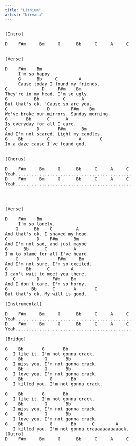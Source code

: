 ```yaml
---
title: "Lithium"
artist: "Nirvana"
---
```

<pre>

[Intro]

D    F#m     Bm     G      Bb     C     A     C


[Verse]

D    F#m    Bm     
     I'm so happy.
     G      Bb     C        A
     Cause today I found my friends.
C             D     F#m    Bm
They're in my head. I'm so ugly.
G          Bb         C      A
But that's ok. 'Cause so are you.
C               D        F#m    Bm       
We've broke our mirrors. Sunday morning.
G       Bb      C      A
Is everyday for all I care.
C           D       F#m      Bm
And I'm not scared. Light my candles.
G    Bb         C           A       C       
In a daze cause I've found god.


[Chorus]

D    F#m     Bm     G      Bb     C     A     C
Yeah............................................
D    F#m     Bm     G      Bb     C     A     C
Yeah............................................




[Verse]

D    F#m    Bm
     I'm so lonely.
    G      Bb    C         A
And that's ok. I shaved my head.
C           D    F#m      Bm
And I'm not sad, and just maybe
G      Bb      C          A
I'm to blame for all I've heard.
    C       D       F#m     Bm
And I'm not sure. I'm so excited.
G       Bb      C        A
I can't wait to meet you there.
   C        D     F#m    Bm
And I don't care. I'm so horny.
G         Bb      C       A       C
But that's ok. My will is good.

[Instrumental]

D    F#m     Bm     G      Bb     C     A     C
Yeah............................................
D    F#m     Bm     G      Bb     C     A     C
Yeah............................................

[Bridge]

G    Bb       G       Bb
   I like it. I'm not gonna crack.
G    Bb        G       Bb
   I miss you. I'm not gonna crack. 
G    Bb        G       Bb
   I love you. I'm not gonna crack.
G    Bb          G       Bb
   I killed you. I'm not gonna crack.
   
G    Bb       G       Bb
   I like it. I'm not gonna crack.
G    Bb        G       Bb
   I miss you. I'm not gonna crack. 
G    Bb        G       Bb
   I love you. I'm not gonna crack.
G    Bb          G       Bb      C        A
   I killed you. I'm not gonna craaaaaaaaaaack.
[Outro]
D    F#m     Bm     G      Bb     C     A     C


</pre>
